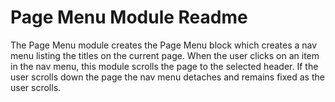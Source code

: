 Page Menu Module Readme
=======================

The Page Menu module creates the Page Menu block which creates
a nav menu listing the titles on the current page. When the user
clicks on an item in the nav menu, this module scrolls the page to
the selected header. If the user scrolls down the page the nav menu
detaches and remains fixed as the user scrolls.
